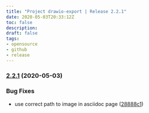 ```yaml
---
title: "Project drawio-export | Release 2.2.1"
date: 2020-05-03T20:33:12Z
toc: false
description: 
draft: false
tags:
- opensource
- github
- release
---
```

### [2.2.1](http://github.com/rlespinasse/drawio-export/compare/2.2.0...2.2.1) (2020-05-03)


### Bug Fixes

* use correct path to image in asciidoc page ([28888c1](http://github.com/rlespinasse/drawio-export/commit/28888c1a16042b527c59bd324639171397db84e2))



